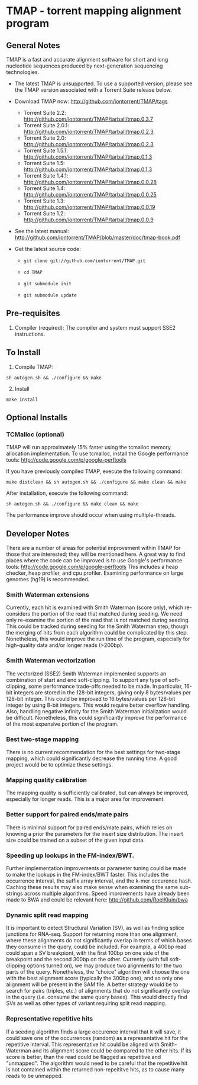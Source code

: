 # TMAP - torrent mapping alignment program

##  General Notes 

TMAP is a fast and accurate alignment software for short and long nucleotide sequences produced by next-generation sequencing technologies.

* The latest TMAP is unsupported.  To use a supported version, please see the TMAP version associated with a Torrent Suite release below.

*  Download TMAP now: http://github.com/iontorrent/TMAP/tags
    * Torrent Suite 2.2: http://github.com/iontorrent/TMAP/tarball/tmap.0.3.7
    * Torrent Suite 2.0.1: http://github.com/iontorrent/TMAP/tarball/tmap.0.2.3
    * Torrent Suite 2.0:   http://github.com/iontorrent/TMAP/tarball/tmap.0.2.3
    * Torrent Suite 1.5.1: http://github.com/iontorrent/TMAP/tarball/tmap.0.1.3
    * Torrent Suite 1.5:   http://github.com/iontorrent/TMAP/tarball/tmap.0.1.3
    * Torrent Suite 1.4.1: http://github.com/iontorrent/TMAP/tarball/tmap.0.0.28
    * Torrent Suite 1.4:   http://github.com/iontorrent/TMAP/tarball/tmap.0.0.25
    * Torrent Suite 1.3:   http://github.com/iontorrent/TMAP/tarball/tmap.0.0.19
    * Torrent Suite 1.2:   http://github.com/iontorrent/TMAP/tarball/tmap.0.0.9
*  See the latest manual: http://github.com/iontorrent/TMAP/blob/master/doc/tmap-book.pdf
*  Get the latest source code: 
    * <pre lang="bsh"><code>git clone git://github.com/iontorrent/TMAP.git</code></pre>
    * <pre lang="bsh"><code>cd TMAP</code></pre>
    * <pre lang="bsh"><code>git submodule init</code></pre>
    * <pre lang="bsh"><code>git submodule update</code></pre>

##  Pre-requisites
1. Compiler (required):
  The compiler and system must support SSE2 instructions.  

##  To Install

1. Compile TMAP:
  <pre lang="bsh"><code>sh autogen.sh && ./configure && make</code></pre>
2. Install
  <pre lang="bsh"><code>make install</code></pre>

##  Optional Installs

### TCMalloc (optional)
  TMAP will run approximately 15% faster using the tcmalloc memory allocation
  implementation.  To use tcmalloc, install the Google performance tools:
  http://code.google.com/p/google-perftools
  
  If you have previously compiled TMAP, execute the following command:
  <pre lang="bsh"><code>make distclean && sh autogen.sh && ./configure && make clean && make</code></pre>
  After installation, execute the following command:
  <pre lang="bsh"><code>sh autogen.sh && ./configure && make clean && make</code></pre>
  The performance improve should occur when using multiple-threads.

##  Developer Notes

There are a number of areas for potential improvement within TMAP for those
that are interested; they will be mentioned here.  A great way to find places
where the code can be improved is to use Google's performance tools:
  http://code.google.com/p/google-perftools
This includes a heap checker, heap profiler, and cpu profiler.  Examining 
performance on large genomes (hg19) is recommended.

### Smith Waterman extensions
  Currently, each hit is examined with Smith Waterman (score only), which
   re-considers the portion of the read that matched during seeding.  We need
   only re-examine the portion of the read that is not matched during seeding.
   This could be tracked during seeding for the Smith Waterman step, though 
   the merging of hits from each algorithm could be complicated by this step.
   Nonetheless, this would improve the run time of the program, especially for
   high-quality data and/or longer reads (>200bp).

### Smith Waterman vectorization
  The vectorized (SSE2) Smith Waterman implemented supports an combination of
    start and end soft-clipping.  To support any type of soft-clipping, some 
    performance trade-offs needed to be made.  In particular, 16-bit integers
	are stored in the 128-bit integers, giving only 8 bytes/values per 128-bit 
    integer.  This could be improved to 16 bytes/values per 128-bit integer by
    using 8-bit integers.  This would require better overflow handling.  Also,
    handling negative infinity for the Smith Waterman initialization would be
    difficult.  Nonetheless, this could significantly improve the performance of
    the most expensive portion of the program.

### Best two-stage mapping
  There is no current recommendation for the best settings for two-stage 
    mapping, which could significantly decrease the running time.  A good 
	project would be to optimize these settings.

### Mapping quality calibration
  The mapping quality is sufficiently calibrated, but can always be improved,
    especially for longer reads.  This is a major area for improvement.

### Better support for paired ends/mate pairs
  There is minimal support for paired ends/mate pairs, which relies on knowing
    a prior the parameters for the insert size distribution.  The insert size 
	could be trained on a subset of the given input data.

### Speeding up lookups in the FM-index/BWT.
  Further implementation improvements or parameter tuning could be made to make
    the lookups in the FM-index/BWT faster.  This includes the occurrence 
	interval, the suffix array interval, and the k-mer occurence hash.  Caching
	these results may also make sense when examining the same sub-strings across
	multiple algorithms.  Speed improvements have already been made to BWA and 
	could be relevant here:
	  http://github.com/RoelKluin/bwa

### Dynamic split read mapping
  It is important to detect Structural Variation (SV), as well as finding splice 
    junctions for RNA-seq.  Support for returning more than one alignment, where
	these alignments do not significantly overlap in terms of which bases they
	consume in the query, could be included.  For example, a 400bp read could span
	a SV breakpiont, with the first 100bp on one side of the breakpoint and the 
	second 300bp on the other.  Currently (with full soft-clipping options turned 
    on), we may produce two alignments for the two parts of the query. Nonetheless,
	the "choice" algorithm will choose the one with the best alignment score 
    (typically the 300bp one), and so only one alignment will be present in the SAM
	file.  A better strategy would be to search for pairs (triples, etc.) of 
	alignments that do not significantly overlap in the query (i.e. consume the same
	query bases).  This would directly find SVs as well as other types of variant
	requiring split read mapping.

### Representative repetitive hits
  If a seeding algorithm finds a large occurence interval that it will save, it 
    could save one of the occurrences (random) as a representative hit for the 
	repetitive interval.  This representative hit could be aligned with Smith-Waterman
	and its alignment score could be compared to the other hits.  If its score is
	better, than the read could be flagged as repetitive and "unmapped".  The 
	algorithm would need to be careful that the repetitive hit is not contained 
	within the returned non-repeititve hits, as to cause many reads to be unmapped.
